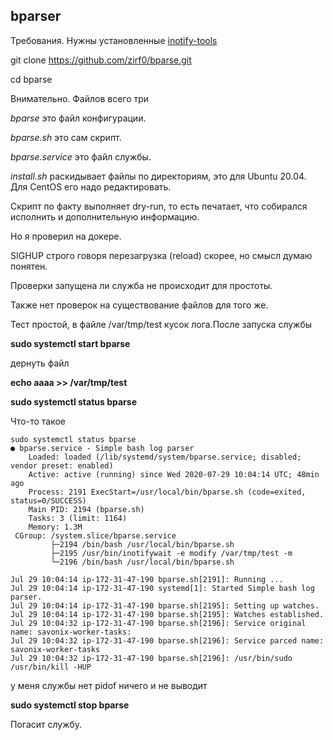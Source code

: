 ## bparser



Требования. Нужны установленные [inotify-tools](https://github.com/inotify-tools/inotify-tools/wiki)

git clone https://github.com/zirf0/bparse.git

cd bparse

Внимательно. Файлов всего три 

*bparse* это файл конфигурации.

*bparse.sh* это сам скрипт.

*bparse.service* это файл службы.

*install.sh* раскидывает файлы по директориям, это для Ubuntu 20.04. Для CentOS его надо редактировать.

Скрипт по факту выполняет dry-run, то есть печатает, что собирался исполнить и дополнительную информацию.

Но я проверил на докере.

SIGHUP строго говоря перезагрузка (reload) скорее, но смысл думаю понятен.

Проверки запущена ли служба не происходит для простоты.

Также нет проверок на существование файлов для того же.


Тест простой, в файле /var/tmp/test кусок лога.После запуска службы

**sudo systemctl start bparse**

дернуть файл

**echo aaaa >> /var/tmp/test**

**sudo systemctl status  bparse**

Что-то такое

	sudo systemctl status bparse
	● bparse.service - Simple bash log parser
		Loaded: loaded (/lib/systemd/system/bparse.service; disabled; vendor preset: enabled)
		Active: active (running) since Wed 2020-07-29 10:04:14 UTC; 48min ago
		Process: 2191 ExecStart=/usr/local/bin/bparse.sh (code=exited, status=0/SUCCESS)
		Main PID: 2194 (bparse.sh)
		Tasks: 3 (limit: 1164)
		Memory: 1.3M
     CGroup: /system.slice/bparse.service
             ├─2194 /bin/bash /usr/local/bin/bparse.sh
             ├─2195 /usr/bin/inotifywait -e modify /var/tmp/test -m
             └─2196 /bin/bash /usr/local/bin/bparse.sh

	Jul 29 10:04:14 ip-172-31-47-190 bparse.sh[2191]: Running ...
	Jul 29 10:04:14 ip-172-31-47-190 systemd[1]: Started Simple bash log parser.
	Jul 29 10:04:14 ip-172-31-47-190 bparse.sh[2195]: Setting up watches.
	Jul 29 10:04:14 ip-172-31-47-190 bparse.sh[2195]: Watches established.
	Jul 29 10:04:32 ip-172-31-47-190 bparse.sh[2196]: Service original name: savonix-worker-tasks:
	Jul 29 10:04:32 ip-172-31-47-190 bparse.sh[2196]: Service parced name: savonix-worker-tasks
	Jul 29 10:04:32 ip-172-31-47-190 bparse.sh[2196]: /usr/bin/sudo /usr/bin/kill -HUP

у меня службы нет pidof ничего и не выводит

**sudo systemctl stop  bparse**

Погасит службу.

 

 